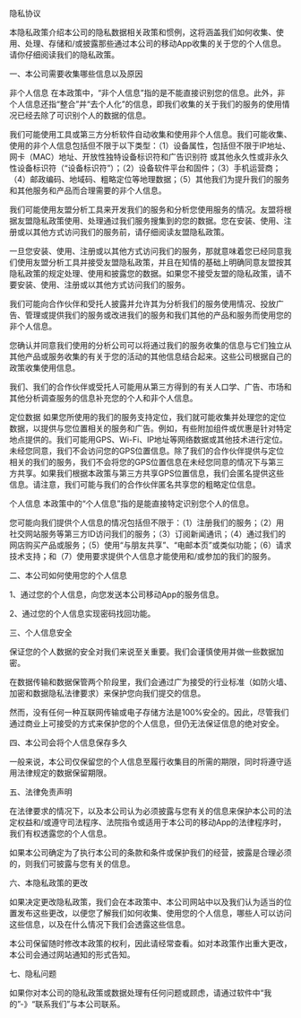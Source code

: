 隐私协议

本隐私政策介绍本公司的隐私数据相关政策和惯例，这将涵盖我们如何收集、使用、处理、存储和/或披露那些通过本公司的移动App收集的关于您的个人信息。请你仔细阅读我们的隐私政策。

一、本公司需要收集哪些信息以及原因

非个人信息
在本政策中，“非个人信息”指的是不能直接识别您的信息。此外，非个人信息还指“整合”并“去个人化”的信息，即我们收集的关于我们的服务的使用情况已经去除了可识别个人的数据的信息。

我们可能使用工具或第三方分析软件自动收集和使用非个人信息。我们可能收集、使用的非个人信息包括但不限于以下类型：（1）设备属性，包括但不限于IP地址、网卡（MAC）地址、开放性独特设备标识符和广告识别符 或其他永久性或非永久性设备标识符（“设备标识符”）；（2）设备软件平台和固件；（3）手机运营商；（4）邮政编码、地域码、粗略定位等地理数据；（5）其他我们为提升我们的服务和其他服务和产品而合理需要的非个人信息。

我们可能使用友盟分析工具来开发我们的服务和分析您使用服务的情况。友盟将根据友盟隐私政策使用、处理通过我们服务搜集到的您的数据。您在安装、使用、注册或以其他方式访问我们的服务前，请仔细阅读友盟隐私政策。

一旦您安装、使用、注册或以其他方式访问我们的服务，那就意味着您已经同意我们使用友盟分析工具并接受友盟隐私政策，并且在知情的基础上明确同意友盟按其隐私政策的规定处理、使用和披露您的数据。如果您不接受友盟的隐私政策，请不要安装、使用、注册或以其他方式访问我们的服务。

我们可能向合作伙伴和受托人披露并允许其为分析我们的服务使用情况、投放广告、管理或提供我们的服务或改进我们的服务和我们其他的产品和服务而使用您的非个人信息。

您确认并同意我们使用的分析公司可以将通过我们的服务收集的信息与它们独立从其他产品或服务收集的有关于您的活动的其他信息结合起来。这些公司根据自己的政策收集使用信息。

我们、我们的合作伙伴或受托人可能用从第三方得到的有关人口学、广告、市场和其他分析调查服务的信息补充您的个人和非个人信息。

定位数据
如果您所使用的我们的服务支持定位，我们就可能收集并处理您的定位数据，以提供与您位置相关的服务和广告。例如，有些附加组件或优惠是针对特定地点提供的。我们可能用GPS、Wi-Fi、IP地址等网络数据或其他技术进行定位。未经您同意，我们不会访问您的GPS位置信息。除了我们的合作伙伴提供与定位相关的我们的服务，我们不会将您的GPS位置信息在未经您同意的情况下与第三方共享。如果我们根据本政策与第三方共享GPS位置信息，我们会匿名提供这些信息。请注意，我们可能与我们的合作伙伴匿名共享您的粗略定位信息。

个人信息
本政策中的“个人信息”指的是能直接特定识别您个人的信息。

您可能向我们提供个人信息的情况包括但不限于：（1）注册我们的服务；（2）用社交网站服务等第三方ID访问我们的服务；（3）订阅新闻通讯；（4）通过我们的网店购买产品或服务；（5）使用“与朋友共享”、“电邮本页”或类似功能；（6）请求技术支持；和（7）使用要求提供个人信息才能使用和/或参加的我们的服务。

二、本公司如何使用您的个人信息

1、通过您的个人信息，向您发送本公司移动App的服务信息。

2、通过您的个人信息实现密码找回功能。

三、个人信息安全

保证您的个人数据的安全对我们来说至关重要。我们会谨慎使用并做一些数据加密。

在数据传输和数据保管两个阶段里，我们会通过广为接受的行业标准（如防火墙、加密和数据隐私法律要求）来保护您向我们提交的信息。

然而，没有任何一种互联网传输或电子存储方法是100%安全的。因此，尽管我们通过商业上可接受的方式来保护您的个人信息，但仍无法保证信息的绝对安全。

四、本公司会将个人信息保存多久

一般来说，本公司仅保留您的个人信息至履行收集目的所需的期限，同时将遵守适用法律规定的数据保留期限。

五、法律免责声明

在法律要求的情况下，以及本公司认为必须披露与您有关的信息来保护本公司的法定权益和/或遵守司法程序、法院指令或适用于本公司的移动App的法律程序时，我们有权透露您的个人信息。

如果本公司确定为了执行本公司的条款和条件或保护我们的经营，披露是合理必须的，则我们可披露与您有关的信息。

六、本隐私政策的更改

如果决定更改隐私政策，我们会在本政策中、本公司网站中以及我们认为适当的位置发布这些更改，以便您了解我们如何收集、使用您的个人信息，哪些人可以访问这些信息，以及在什么情况下我们会透露这些信息。

本公司保留随时修改本政策的权利，因此请经常查看。如对本政策作出重大更改，本公司会通过网站通知的形式告知。

七、隐私问题

如果你对本公司的隐私政策或数据处理有任何问题或顾虑，请通过软件中“我的”-》“联系我们”与本公司联系。
